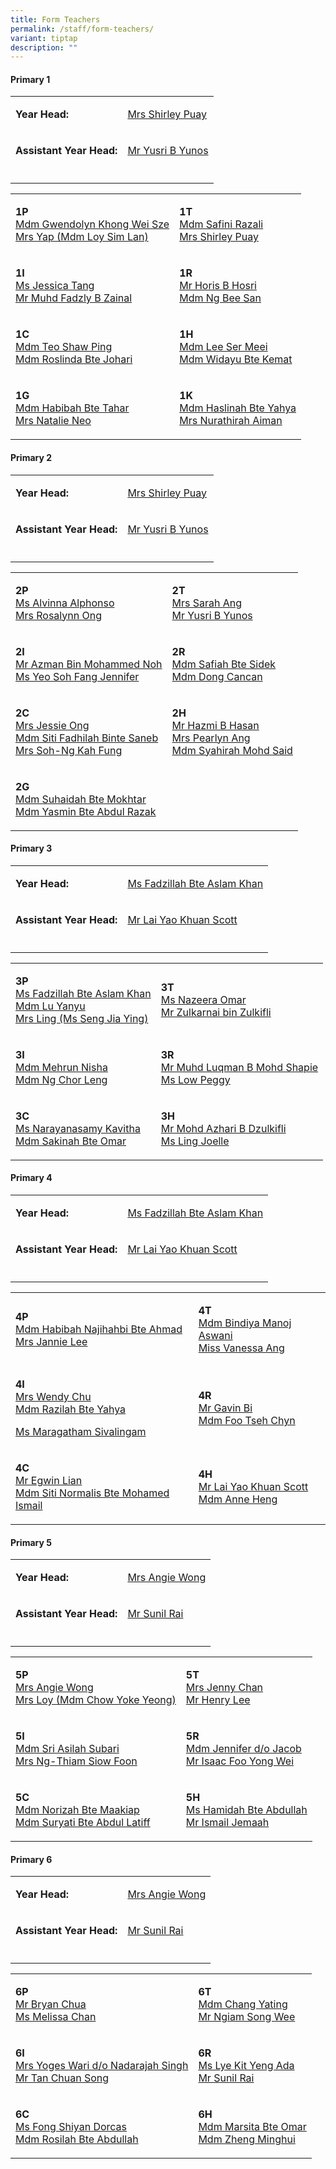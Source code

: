 ```yaml
---
title: Form Teachers
permalink: /staff/form-teachers/
variant: tiptap
description: ""
---
```

<h4><strong>Primary 1</strong></h4>
<table style="minWidth: 50px">
<colgroup>
<col>
<col>
</colgroup>
<tbody>
<tr>
<td rowspan="1" colspan="1">
<p><strong>Year Head:</strong>
</p>
</td>
<td rowspan="1" colspan="1">
<p><a href="mailto:lee_yuet_sim@schools.gov.sg" rel="noopener nofollow" target="_blank">Mrs Shirley Puay</a>
</p>
</td>
</tr>
<tr>
<td rowspan="1" colspan="1">
<p><strong>Assistant Year Head:</strong>
</p>
</td>
<td rowspan="1" colspan="1">
<p><a href="mailto:yusri_yunos@schools.gov.sg" rel="noopener nofollow" target="_blank">Mr Yusri B Yunos</a>
</p>
</td>
</tr>
<tr>
<td rowspan="1" colspan="1">
<p></p>
</td>
<td rowspan="1" colspan="1">
<p></p>
</td>
</tr>
</tbody>
</table>
<table style="minWidth: 50px">
<colgroup>
<col>
<col>
</colgroup>
<tbody>
<tr>
<td rowspan="1" colspan="1">
<p><strong>1P</strong>
<br><a href="mailto:gwendolyn_khong_wei_sze@schools.gov.sg" rel="noopener nofollow" target="_blank">Mdm Gwendolyn Khong Wei Sze</a>
<br><a href="mailto:loy_sim_lan@schools.gov.sg" rel="noopener nofollow" target="_blank">Mrs Yap (Mdm Loy Sim Lan)</a>
</p>
</td>
<td rowspan="1" colspan="1">
<p><strong>1T</strong>
<br><a href="mailto:safini_razali@schools.gov.sg" rel="noopener nofollow" target="_blank">Mdm Safini Razali</a>
<br><a href="mailto:lee_yuet_sim@schools.gov.sg" rel="noopener nofollow" target="_blank">Mrs Shirley Puay</a>
</p>
</td>
</tr>
<tr>
<td rowspan="1" colspan="1">
<p><strong>1I</strong>
<br><a href="mailto:tang_swee_har@schools.gov.sg" rel="noopener nofollow" target="_blank">Ms Jessica Tang</a>
<br><a href="mailto:muhamad_fadzly_zainal@schools.gov.sg" rel="noopener nofollow" target="_blank">Mr Muhd Fadzly B Zainal</a>
</p>
</td>
<td rowspan="1" colspan="1">
<p><strong>1R</strong>
<br><a href="mailto:Horis_Hosri@schools.gov.sg" rel="noopener nofollow" target="_blank">Mr Horis B Hosri</a>
<br><a href="mailto:ng_bee_san@schools.gov.sg" rel="noopener nofollow" target="_blank">Mdm Ng Bee San</a>
</p>
</td>
</tr>
<tr>
<td rowspan="1" colspan="1">
<p><strong>1C</strong>
<br><a href="mailto:teo_shaw_ping@schools.gov.sg" rel="noopener nofollow" target="_blank">Mdm Teo Shaw Ping</a>
<br><a href="mailto:roslinda_johari@schools.gov.sg" rel="noopener nofollow" target="_blank">Mdm Roslinda Bte Johari</a>
</p>
</td>
<td rowspan="1" colspan="1">
<p><strong>1H</strong>
<br><a href="mailto:lee_ser_meei@schools.gov.sg" rel="noopener nofollow" target="_blank">Mdm Lee Ser Meei</a>
<br><a href="mailto:widayu_kemat@schools.gov.sg" rel="noopener nofollow" target="_blank">Mdm Widayu Bte Kemat</a>
</p>
</td>
</tr>
<tr>
<td rowspan="1" colspan="1">
<p><strong>1G</strong>
<br><a href="mailto:habibah_tahar@schools.gov.sg" rel="noopener nofollow" target="_blank">Mdm Habibah Bte Tahar</a>
<br><a href="mailto:loh_hui_zhi_natalie@schools.gov.sg" rel="noopener nofollow" target="_blank">Mrs Natalie Neo</a>
</p>
</td>
<td rowspan="1" colspan="1">
<p><strong>1K</strong>
<br><a href="mailto:haslinah_yahya@schools.gov.sg" rel="noopener nofollow" target="_blank">Mdm Haslinah Bte Yahya</a>
<br><a href="mailto:nurathirah_md_sharoni@schools.gov.sg" rel="noopener nofollow" target="_blank">Mrs Nurathirah Aiman</a>
</p>
</td>
</tr>
</tbody>
</table>
<p></p>
<h4><strong>Primary 2</strong></h4>
<table style="minWidth: 50px">
<colgroup>
<col>
<col>
</colgroup>
<tbody>
<tr>
<td rowspan="1" colspan="1">
<p><strong>Year Head:</strong>
</p>
</td>
<td rowspan="1" colspan="1">
<p><a href="mailto:lee_yuet_sim@schools.gov.sg" rel="noopener nofollow" target="_blank">Mrs Shirley Puay</a>
</p>
</td>
</tr>
<tr>
<td rowspan="1" colspan="1">
<p><strong>Assistant Year Head:</strong>
</p>
</td>
<td rowspan="1" colspan="1">
<p><a href="mailto:yusri_yunos@schools.gov.sg" rel="noopener nofollow" target="_blank">Mr Yusri B Yunos</a>
</p>
</td>
</tr>
<tr>
<td rowspan="1" colspan="1">
<p></p>
</td>
<td rowspan="1" colspan="1">
<p></p>
</td>
</tr>
</tbody>
</table>
<table style="minWidth: 50px">
<colgroup>
<col>
<col>
</colgroup>
<tbody>
<tr>
<td rowspan="1" colspan="1">
<p><strong>2P</strong>
<br><a href="mailto:alvinna_alphonso@schools.gov.sg" rel="noopener nofollow" target="_blank">Ms Alvinna Alphonso</a>
<br><a href="mailto:teo_siet_ney_rosalynn@schools.gov.sg" rel="noopener nofollow" target="_blank">Mrs Rosalynn Ong</a>
</p>
</td>
<td rowspan="1" colspan="1">
<p><strong>2T</strong>
<br><a href="mailto:goh_chwee_yin_sarah@schools.gov.sg" rel="noopener nofollow" target="_blank">Mrs Sarah Ang</a>
<br><a href="mailto:yusri_yunos@schools.gov.sg" rel="noopener nofollow" target="_blank">Mr Yusri B Yunos</a>
</p>
</td>
</tr>
<tr>
<td rowspan="1" colspan="1">
<p><strong>2I</strong>
<br><a href="mailto:azman_mohammed_noh@schools.gov.sg" rel="noopener nofollow" target="_blank">Mr Azman Bin Mohammed Noh</a>
<br><a href="mailto:yeo_soh_fang@schools.gov.sg" rel="noopener nofollow" target="_blank">Ms Yeo Soh Fang Jennifer</a>
</p>
</td>
<td rowspan="1" colspan="1">
<p><strong>2R</strong>
<br><a href="mailto:safiah_sidek@schools.gov.sg" rel="noopener nofollow" target="_blank">Mdm Safiah Bte Sidek</a>
<br><a href="mailto:Dong_Cancan@schools.gov.sg" rel="noopener nofollow" target="_blank">Mdm Dong Cancan</a>
</p>
</td>
</tr>
<tr>
<td rowspan="1" colspan="1">
<p><strong>2C</strong>
<br><a href="mailto:ho_jia_xin_jessie@schools.gov.sg" rel="noopener nofollow" target="_blank">Mrs Jessie Ong</a>
<br><a href="mailto:siti_fadhilah_saneb@schools.gov.sg" rel="noopener nofollow" target="_blank">Mdm Siti Fadhilah Binte Saneb</a>
<br><a href="mailto:ng_kah_fung@schools.gov.sg" rel="noopener nofollow" target="_blank">Mrs Soh-Ng Kah Fung</a>
</p>
</td>
<td rowspan="1" colspan="1">
<p><strong>2H</strong>
<br><a href="mailto:hazmi_hasan@schools.gov.sg" rel="noopener nofollow" target="_blank">Mr Hazmi B Hasan</a>
<br><a href="mailto:chee_siew_fong@schools.gov.sg" rel="noopener nofollow" target="_blank">Mrs Pearlyn Ang</a>
<br><a href="mailto:syahirah_mohd_said@schools.gov.sg" rel="noopener nofollow" target="_blank">Mdm Syahirah Mohd Said</a>
</p>
</td>
</tr>
<tr>
<td rowspan="1" colspan="1">
<p><strong>2G</strong>
<br><a href="mailto:Suhaidah_Mokhtar@schools.gov.sg" rel="noopener nofollow" target="_blank">Mdm Suhaidah Bte Mokhtar</a>
<br><a href="mailto:Yasmin_Abdul_Razak@schools.gov.sg" rel="noopener nofollow" target="_blank">Mdm Yasmin Bte Abdul Razak</a>
</p>
</td>
<td rowspan="1" colspan="1">
<p></p>
</td>
</tr>
</tbody>
</table>
<p></p>
<h4><strong>Primary 3</strong></h4>
<table style="minWidth: 50px">
<colgroup>
<col>
<col>
</colgroup>
<tbody>
<tr>
<td rowspan="1" colspan="1">
<p><strong>Year Head:</strong>
</p>
</td>
<td rowspan="1" colspan="1">
<p><a href="mailto:fadzillah_aslam_khan@schools.gov.sg" rel="noopener nofollow" target="_blank">Ms Fadzillah Bte Aslam Khan</a>
</p>
</td>
</tr>
<tr>
<td rowspan="1" colspan="1">
<p><strong>Assistant Year Head:</strong>
</p>
</td>
<td rowspan="1" colspan="1">
<p><a href="mailto:lai_yao_khuan@schools.gov.sg" rel="noopener nofollow" target="_blank">Mr Lai Yao Khuan Scott</a>
</p>
</td>
</tr>
<tr>
<td rowspan="1" colspan="1">
<p></p>
</td>
<td rowspan="1" colspan="1">
<p></p>
</td>
</tr>
</tbody>
</table>
<table style="minWidth: 50px">
<colgroup>
<col>
<col>
</colgroup>
<tbody>
<tr>
<td rowspan="1" colspan="1">
<p><strong>3P</strong>
<br><a href="mailto:fadzillah_aslam_khan@schools.gov.sg" rel="noopener nofollow" target="_blank">Ms Fadzillah Bte Aslam Khan</a>
<br><a href="mailto:lu_yanyu@schools.gov.sg" rel="noopener nofollow" target="_blank">Mdm Lu Yanyu</a>
<br><a href="mailto:seng_jia_ying@schools.gov.sg" rel="noopener nofollow" target="_blank">Mrs Ling (Ms Seng Jia Ying)</a>
</p>
</td>
<td rowspan="1" colspan="1">
<p><strong>3T</strong>
<br><a href="mailto:Siti_Nazeera_Omar@schools.gov.sg" rel="noopener nofollow" target="_blank">Ms Nazeera Omar</a>
<br><a href="mailto:zulkarnai_zulkifli@schools.gov.sg" rel="noopener nofollow" target="_blank">Mr Zulkarnai bin Zulkifli</a>
</p>
</td>
</tr>
<tr>
<td rowspan="1" colspan="1">
<p><strong>3I</strong>
<br><a href="mailto:mehrun_nisha@schools.gov.sg" rel="noopener nofollow" target="_blank">Mdm Mehrun Nisha</a>
<br><a href="mailto:ng_chor_leng@schools.gov.sg" rel="noopener nofollow" target="_blank">Mdm Ng Chor Leng</a>
</p>
</td>
<td rowspan="1" colspan="1">
<p><strong>3R</strong>
<br><a href="mailto:muhammad_luqman_mohd_shapie@schools.gov.sg" rel="noopener nofollow" target="_blank">Mr Muhd Luqman B Mohd Shapie</a>
<br><a href="mailto:low_peggy@schools.gov.sg" rel="noopener nofollow" target="_blank">Ms Low Peggy</a>
</p>
</td>
</tr>
<tr>
<td rowspan="1" colspan="1">
<p><strong>3C</strong>
<br><a href="mailto:Narayanasamy_Kavitha@schools.gov.sg" rel="noopener nofollow" target="_blank">Ms Narayanasamy Kavitha</a>
<br><a href="mailto:sakinah_omar@schools.gov.sg" rel="noopener nofollow" target="_blank">Mdm Sakinah Bte Omar</a>
</p>
</td>
<td rowspan="1" colspan="1">
<p><strong>3H</strong>
<br><a href="mailto:mohammad_azhari_dzulkifli@schools.gov.sg" rel="noopener nofollow" target="_blank">Mr Mohd Azhari B Dzulkifli</a>
<br><a href="mailto:ling_joelle@schools.gov.sg" rel="noopener nofollow" target="_blank">Ms Ling Joelle</a>
</p>
</td>
</tr>
</tbody>
</table>
<p></p>
<h4><strong>Primary 4</strong></h4>
<table style="minWidth: 50px">
<colgroup>
<col>
<col>
</colgroup>
<tbody>
<tr>
<td rowspan="1" colspan="1">
<p><strong>Year Head:</strong>
</p>
</td>
<td rowspan="1" colspan="1">
<p><a href="mailto:fadzillah_aslam_khan@schools.gov.sg" rel="noopener nofollow" target="_blank">Ms Fadzillah Bte Aslam Khan</a>
</p>
</td>
</tr>
<tr>
<td rowspan="1" colspan="1">
<p><strong>Assistant Year Head:</strong>
</p>
</td>
<td rowspan="1" colspan="1">
<p><a href="mailto:lai_yao_khuan@schools.gov.sg" rel="noopener nofollow" target="_blank">Mr Lai Yao Khuan Scott</a>
</p>
</td>
</tr>
<tr>
<td rowspan="1" colspan="1">
<p></p>
</td>
<td rowspan="1" colspan="1">
<p></p>
</td>
</tr>
</tbody>
</table>
<table style="minWidth: 50px">
<colgroup>
<col>
<col>
</colgroup>
<tbody>
<tr>
<td rowspan="1" colspan="1">
<p><strong>4P</strong>
<br><a href="mailto:Habibah_Najihahbi_Ahmad@schools.gov.sg" rel="noopener nofollow" target="_blank">Mdm Habibah Najihahbi Bte Ahmad</a>
<br><a href="mailto:loh_sook_fun_jannie@schools.gov.sg" rel="noopener nofollow" target="_blank">Mrs Jannie Lee</a>
</p>
</td>
<td rowspan="1" colspan="1">
<p><strong>4T</strong>
<br><a href="mailto:Bindiya_vaswani@schools.gov.sg" rel="noopener nofollow" target="_blank">Mdm Bindiya Manoj Aswani</a>
<br><a href="mailto:Ang_Jing_Wen_Vanessa@schools.gov.sg" rel="noopener nofollow" target="_blank">Miss Vanessa Ang</a>
</p>
</td>
</tr>
<tr>
<td rowspan="1" colspan="1">
<p><strong>4I</strong>
<br><a href="mailto:chew_suat_ling_wendy@schools.gov.sg" rel="noopener nofollow" target="_blank">Mrs Wendy Chu</a>
<br><a href="mailto:razilah_yahya@schools.gov.sg" rel="noopener nofollow" target="_blank">Mdm Razilah Bte Yahya</a>
</p>
<p><a href="mailto:maragatham_sivalingam@schools.gov.sg" rel="noopener nofollow" target="_blank">Ms Maragatham Sivalingam</a>
</p>
</td>
<td rowspan="1" colspan="1">
<p><strong>4R</strong>
<br><a href="mailto:gavin_bi@schools.gov.sg" rel="noopener nofollow" target="_blank">Mr Gavin Bi</a>
<br><a href="mailto:foo_tseh_chyn@schools.gov.sg" rel="noopener nofollow" target="_blank">Mdm Foo Tseh Chyn</a>
</p>
</td>
</tr>
<tr>
<td rowspan="1" colspan="1">
<p><strong>4C</strong>
<br><a href="mailto:Egwin_Lian@schools.gov.sg" rel="noopener nofollow" target="_blank">Mr Egwin Lian</a>
<br><a href="mailto:siti_normalis_mohamed_is@schools.gov.sg" rel="noopener nofollow" target="_blank">Mdm Siti Normalis Bte Mohamed Ismail</a>
</p>
</td>
<td rowspan="1" colspan="1">
<p><strong>4H</strong>
<br><a href="mailto:lai_yao_khuan@schools.gov.sg" rel="noopener nofollow" target="_blank">Mr Lai Yao Khuan Scott</a>
<br><a href="mailto:heng_mui_gek_anne@schools.gov.sg" rel="noopener nofollow" target="_blank">Mdm Anne Heng</a>
</p>
</td>
</tr>
</tbody>
</table>
<p></p>
<h4><strong>Primary 5</strong></h4>
<table style="minWidth: 50px">
<colgroup>
<col>
<col>
</colgroup>
<tbody>
<tr>
<td rowspan="1" colspan="1">
<p><strong>Year Head:</strong>
</p>
</td>
<td rowspan="1" colspan="1">
<p><a href="mailto:Pang_yong_hiang_angie@schools.gov.sg" rel="noopener nofollow" target="_blank">Mrs Angie Wong</a>
</p>
</td>
</tr>
<tr>
<td rowspan="1" colspan="1">
<p><strong>Assistant Year Head:</strong>
</p>
</td>
<td rowspan="1" colspan="1">
<p><a href="mailto:sunil_rai@schools.gov.sg" rel="noopener nofollow" target="_blank">Mr Sunil Rai</a>
</p>
</td>
</tr>
<tr>
<td rowspan="1" colspan="1">
<p></p>
</td>
<td rowspan="1" colspan="1">
<p></p>
</td>
</tr>
</tbody>
</table>
<table style="minWidth: 50px">
<colgroup>
<col>
<col>
</colgroup>
<tbody>
<tr>
<td rowspan="1" colspan="1">
<p><strong>5P</strong>
<br><a href="mailto:Pang_yong_hiang_angie@schools.gov.sg" rel="noopener nofollow" target="_blank">Mrs Angie Wong</a>
<br><a href="mailto:chow_yoke_yeong@schools.gov.sg" rel="noopener nofollow" target="_blank">Mrs Loy (Mdm Chow Yoke Yeong)</a>
</p>
</td>
<td rowspan="1" colspan="1">
<p><strong>5T</strong>
<br><a href="mailto:tan_jenny@schools.gov.sg" rel="noopener nofollow" target="_blank">Mrs Jenny Chan</a>
<br><a href="mailto:lee_hung_tong_henry@schools.gov.sg" rel="noopener nofollow" target="_blank">Mr Henry Lee</a>
</p>
</td>
</tr>
<tr>
<td rowspan="1" colspan="1">
<p><strong>5I</strong>
<br><a href="mailto:sri_asilah_subari@schools.gov.sg" rel="noopener nofollow" target="_blank">Mdm Sri Asilah Subari</a>
<br><a href="mailto:ng-thiam_siow_foon@schools.gov.sg" rel="noopener nofollow" target="_blank">Mrs Ng-Thiam Siow Foon</a>
</p>
</td>
<td rowspan="1" colspan="1">
<p><strong>5R</strong>
<br><a href="mailto:jennifer_jacob@schools.gov.sg" rel="noopener nofollow" target="_blank">Mdm Jennifer d/o Jacob</a>
<br><a href="mailto:isaac_foo_yong_wei@schools.gov.sg" rel="noopener nofollow" target="_blank">Mr Isaac Foo Yong Wei</a>
</p>
</td>
</tr>
<tr>
<td rowspan="1" colspan="1">
<p><strong>5C</strong>
<br><a href="mailto:norizah_maakiap@schools.gov.sg" rel="noopener nofollow" target="_blank">Mdm Norizah Bte Maakiap</a>
<br><a href="mailto:suryati_abdul_latiff@schools.gov.sg" rel="noopener nofollow" target="_blank">Mdm Suryati Bte Abdul Latiff</a>
</p>
</td>
<td rowspan="1" colspan="1">
<p><strong>5H</strong>
<br><a href="mailto:hamidah_abdullah@schools.gov.sg" rel="noopener nofollow" target="_blank">Ms Hamidah Bte Abdullah</a>
<br><a href="mailto:ismail_jemaah@schools.gov.sg" rel="noopener nofollow" target="_blank">Mr Ismail Jemaah</a>
</p>
</td>
</tr>
</tbody>
</table>
<p></p>
<h4><strong>Primary 6</strong></h4>
<table style="minWidth: 50px">
<colgroup>
<col>
<col>
</colgroup>
<tbody>
<tr>
<td rowspan="1" colspan="1">
<p><strong>Year Head:</strong>
</p>
</td>
<td rowspan="1" colspan="1">
<p><a href="mailto:Pang_yong_hiang_angie@schools.gov.sg" rel="noopener nofollow" target="_blank">Mrs Angie Wong</a>
</p>
</td>
</tr>
<tr>
<td rowspan="1" colspan="1">
<p><strong>Assistant Year Head:</strong>
</p>
</td>
<td rowspan="1" colspan="1">
<p><a href="mailto:sunil_rai@schools.gov.sg" rel="noopener nofollow" target="_blank">Mr Sunil Rai</a>
</p>
</td>
</tr>
<tr>
<td rowspan="1" colspan="1">
<p></p>
</td>
<td rowspan="1" colspan="1">
<p></p>
</td>
</tr>
</tbody>
</table>
<table style="minWidth: 50px">
<colgroup>
<col>
<col>
</colgroup>
<tbody>
<tr>
<td rowspan="1" colspan="1">
<p><strong>6P</strong>
<br><a href="mailto:chua_aik_ching_bryan@schools.gov.sg" rel="noopener nofollow" target="_blank">Mr Bryan Chua</a>
<br><a href="mailto:chan_beng_neo_melissa@schools.gov.sg" rel="noopener nofollow" target="_blank">Ms Melissa Chan</a>
</p>
</td>
<td rowspan="1" colspan="1">
<p><strong>6T</strong>
<br><a href="mailto:chang_yating@schools.gov.sg" rel="noopener nofollow" target="_blank">Mdm Chang Yating</a>
<br><a href="mailto:ngiam_song_wee@schools.gov.sg" rel="noopener nofollow" target="_blank">Mr Ngiam Song Wee</a>
</p>
</td>
</tr>
<tr>
<td rowspan="1" colspan="1">
<p><strong>6I</strong>
<br><a href="mailto:yoges_wari_nadarajah@schools.gov.sg" rel="noopener nofollow" target="_blank">Mrs Yoges Wari d/o Nadarajah Singh</a>
<br><a href="mailto:tan_chuan_song@schools.gov.sg" rel="noopener nofollow" target="_blank">Mr Tan Chuan Song</a>
</p>
</td>
<td rowspan="1" colspan="1">
<p><strong>6R</strong>
<br><a href="mailto:Lye_kit_yeng_ada@schools.gov.sg" rel="noopener nofollow" target="_blank">Ms Lye Kit Yeng Ada</a>
<br><a href="mailto:sunil_rai@schools.gov.sg" rel="noopener nofollow" target="_blank">Mr Sunil Rai</a>
</p>
</td>
</tr>
<tr>
<td rowspan="1" colspan="1">
<p><strong>6C</strong>
<br><a href="mailto:fong_shiyan_dorcas@schools.gov.sg" rel="noopener nofollow" target="_blank">Ms Fong Shiyan Dorcas</a>
<br><a href="mailto:rosilah_abdullah@schools.gov.sg" rel="noopener nofollow" target="_blank">Mdm Rosilah Bte Abdullah</a>
</p>
</td>
<td rowspan="1" colspan="1">
<p><strong>6H</strong>
<br><a href="mailto:marsita_omar@schools.gov.sg" rel="noopener nofollow" target="_blank">Mdm Marsita Bte Omar</a>
<br><a href="mailto:zheng_minghui@schools.gov.sg" rel="noopener nofollow" target="_blank">Mdm Zheng Minghui</a>
</p>
</td>
</tr>
</tbody>
</table>
<p></p>
<h4></h4>
<p></p>